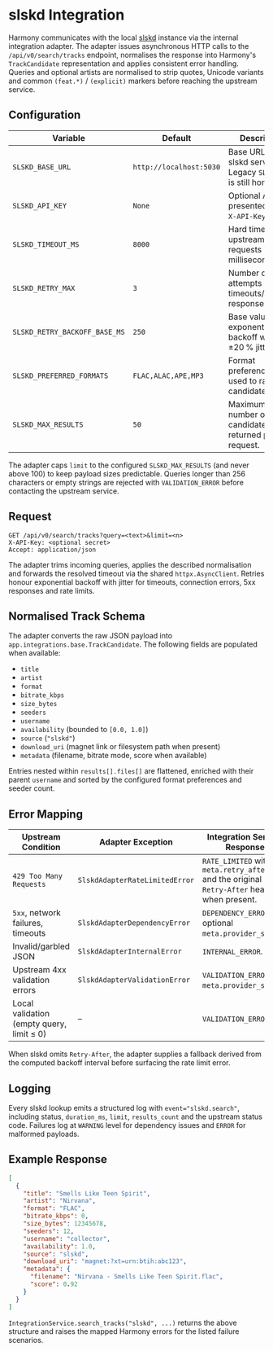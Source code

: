 # slskd Integration

Harmony communicates with the local [slskd](https://github.com/slskd/slskd) instance via the
internal integration adapter. The adapter issues asynchronous HTTP calls to the
`/api/v0/search/tracks` endpoint, normalises the response into Harmony's `TrackCandidate`
representation and applies consistent error handling. Queries and optional artists are normalised
to strip quotes, Unicode variants and common `(feat.*)` / `(explicit)` markers before reaching the
upstream service.

## Configuration

| Variable | Default | Description |
| --- | --- | --- |
| `SLSKD_BASE_URL` | `http://localhost:5030` | Base URL of the slskd service. Legacy `SLSKD_URL` is still honoured. |
| `SLSKD_API_KEY` | `None` | Optional API key presented via the `X-API-Key` header. |
| `SLSKD_TIMEOUT_MS` | `8000` | Hard timeout for upstream requests in milliseconds. |
| `SLSKD_RETRY_MAX` | `3` | Number of retry attempts on timeouts/5xx/429 responses. |
| `SLSKD_RETRY_BACKOFF_BASE_MS` | `250` | Base value for exponential backoff with ±20 % jitter. |
| `SLSKD_PREFERRED_FORMATS` | `FLAC,ALAC,APE,MP3` | Format preference order used to rank candidates. |
| `SLSKD_MAX_RESULTS` | `50` | Maximum number of candidates returned per request. |

The adapter caps `limit` to the configured `SLSKD_MAX_RESULTS` (and never above 100) to keep payload
sizes predictable. Queries longer than 256 characters or empty strings are rejected with
`VALIDATION_ERROR` before contacting the upstream service.

## Request

```
GET /api/v0/search/tracks?query=<text>&limit=<n>
X-API-Key: <optional secret>
Accept: application/json
```

The adapter trims incoming queries, applies the described normalisation and forwards the resolved
timeout via the shared `httpx.AsyncClient`. Retries honour exponential backoff with jitter for
timeouts, connection errors, 5xx responses and rate limits.

## Normalised Track Schema

The adapter converts the raw JSON payload into `app.integrations.base.TrackCandidate`. The following
fields are populated when available:

- `title`
- `artist`
- `format`
- `bitrate_kbps`
- `size_bytes`
- `seeders`
- `username`
- `availability` (bounded to `[0.0, 1.0]`)
- `source` (`"slskd"`)
- `download_uri` (magnet link or filesystem path when present)
- `metadata` (filename, bitrate mode, score when available)

Entries nested within `results[].files[]` are flattened, enriched with their parent `username` and
sorted by the configured format preferences and seeder count.

## Error Mapping

| Upstream Condition | Adapter Exception | Integration Service Response |
| --- | --- | --- |
| `429 Too Many Requests` | `SlskdAdapterRateLimitedError` | `RATE_LIMITED` with `meta.retry_after_ms` and the original `Retry-After` header when present. |
| `5xx`, network failures, timeouts | `SlskdAdapterDependencyError` | `DEPENDENCY_ERROR` with optional `meta.provider_status`. |
| Invalid/garbled JSON | `SlskdAdapterInternalError` | `INTERNAL_ERROR`. |
| Upstream 4xx validation errors | `SlskdAdapterValidationError` | `VALIDATION_ERROR` with `meta.provider_status`. |
| Local validation (empty query, limit ≤ 0) | – | `VALIDATION_ERROR`. |

When slskd omits `Retry-After`, the adapter supplies a fallback derived from the computed
backoff interval before surfacing the rate limit error.

## Logging

Every slskd lookup emits a structured log with `event="slskd.search"`, including status,
`duration_ms`, `limit`, `results_count` and the upstream status code. Failures log at `WARNING`
level for dependency issues and `ERROR` for malformed payloads.

## Example Response

```json
[
  {
    "title": "Smells Like Teen Spirit",
    "artist": "Nirvana",
    "format": "FLAC",
    "bitrate_kbps": 0,
    "size_bytes": 12345678,
    "seeders": 12,
    "username": "collector",
    "availability": 1.0,
    "source": "slskd",
    "download_uri": "magnet:?xt=urn:btih:abc123",
    "metadata": {
      "filename": "Nirvana - Smells Like Teen Spirit.flac",
      "score": 0.92
    }
  }
]
```

`IntegrationService.search_tracks("slskd", ...)` returns the above structure and raises the mapped
Harmony errors for the listed failure scenarios.
